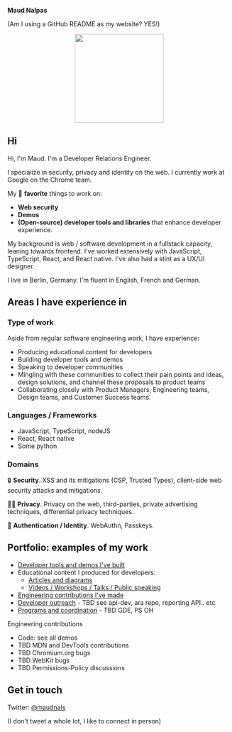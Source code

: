 **Maud Nalpas**

(Am I using a GitHub README as my website? YES!)

<p align="center">
  <img width="200" height="200" src="https://user-images.githubusercontent.com/9762897/224156163-bc02159b-b3a2-49f2-b31e-1b40925db81e.png">
</p>

## Hi

Hi, I'm Maud. I'm a Developer Relations Engineer.

I specialize in security, privacy and identity on the web. 
I currently work at Google on the Chrome team. 

My 🖤 **favorite** things to work on:
*  **Web security**
* **Demos**
* **(Open-source) developer tools and libraries** that enhance developer experience. 

My background is web / software development in a fullstack capacity, leaning towards frontend. I've worked extensively with JavaScript, TypeScript, React, and React native. I've also had a stint as a UX/UI designer.

I live in Berlin, Germany. I'm fluent in English, French and German.

## Areas I have experience in

### Type of work

Aside from regular software engineering work, I have experience:
* Producing educational content for developers
* Building developer tools and demos
* Speaking to developer communities
* Mingling with these communities to collect their pain points and ideas, design solutions, and channel these proposals to product teams
* Collaborating closely with Product Managers, Engineering teams, Design teams, and Customer Success teams.

### Languages / Frameworks

* JavaScript, TypeScript, nodeJS
* React, React native
* Some python

### Domains

🔒 **Security**. XSS and its mitigations (CSP, Trusted Types), client-side web security attacks and mitigations.

🕵🏽 **Privacy**. Privacy on the web, third-parties, private advertising techniques, differential privacy techniques.

👤 **Authentication / Identity**. WebAuthn, Passkeys.

## Portfolio: examples of my work

* [Developer tools and demos I've built](https://maudnals.github.io/tools-demos)
* Educational content I produced for developers:
  * [Articles and diagrams](https://maudnals.github.io/articles)
  * [Videos / Workshops / Talks / Public speaking](https://maudnals.github.io/talks)
* [Engineering contributions I've made](https://maudnals.github.io/eng-contributions)
* [Developer outreach](https://maudnals.github.io/developer-comms) - TBD see api-dev, ara repo, reporting API.. etc
* [Programs and coordination](https://maudnals.github.io/programs) - TBD GDE, PS OH

Engineering contributions
* Code: see all demos
* TBD MDN and DevTools contributions
* TBD Chromium.org bugs
* TBD WebKit bugs
* TBD Permissions-Policy discussions

## Get in touch

Twitter: [@maudnals](https://twitter.com/maudnals?lang=en)

(I don't tweet a whole lot, I like to connect in person)


